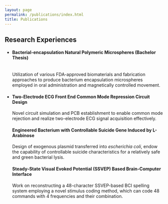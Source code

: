```yaml
---
layout: page
permalink: /publications/index.html
title: Publications
---
```


## Research Experiences

- #### **Bacterial-encapsulation Natural Polymeric Microspheres (Bachelor Thesis)**

  <br>Utilization of various FDA-approved biomaterials and fabrication approaches to produce bacterium encapsulation microspheres employed in oral administration and magnetically controlled movement.
  
  

- #### **Two-Electrode ECG Front End Common Mode Repression Circuit Design**

  Novel circuit simulation and PCB establishment to enable common mode rejection and realize two-electrode ECG signal acquisition effectively.

  

  #### **Engineered Bacterium with Controllable Suicide Gene Induced by L-Arabinose**

  Design of exogenous plasmid transferred into *escherichia coli*, endow the capability of controllable suicide characteristics for a relatively safe and green bacterial lysis.

  

  #### **Steady-State Visual Evoked Potential (SSVEP) Based Brain-Computer Interface**

  Work on reconstructing a 48-character SSVEP-based BCI spelling system employing a novel stimulus coding method, which can code 48 commands with 4 frequencies and their combination. 

  

  

  

